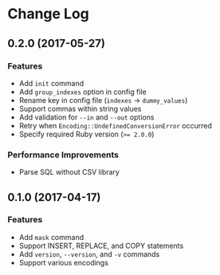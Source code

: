 # Change Log

## 0.2.0 (2017-05-27)

### Features

* Add `init` command
* Add `group_indexes` option in config file
* Rename key in config file (`indexes` -> `dummy_values`)
* Support commas within string values
* Add validation for `--in` and `--out` options
* Retry when `Encoding::UndefinedConversionError` occurred
* Specify required Ruby version (`>= 2.0.0`)

### Performance Improvements

* Parse SQL without CSV library

## 0.1.0 (2017-04-17)

### Features

* Add `mask` command
* Support INSERT, REPLACE, and COPY statements
* Add `version`, `--version`, and `-v` commands
* Support various encodings
